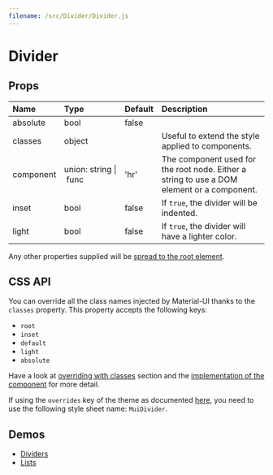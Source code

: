 ```yaml
---
filename: /src/Divider/Divider.js
---
```


<!--- This documentation is automatically generated, do not try to edit it. -->

# Divider



## Props

| Name | Type | Default | Description |
|:-----|:-----|:--------|:------------|
| <span class="prop-name">absolute</span> | <span class="prop-type">bool | <span class="prop-default">false</span> |  |
| <span class="prop-name">classes</span> | <span class="prop-type">object |  | Useful to extend the style applied to components. |
| <span class="prop-name">component</span> | <span class="prop-type">union:&nbsp;string&nbsp;&#124;<br>&nbsp;func<br> | <span class="prop-default">'hr'</span> | The component used for the root node. Either a string to use a DOM element or a component. |
| <span class="prop-name">inset</span> | <span class="prop-type">bool | <span class="prop-default">false</span> | If `true`, the divider will be indented. |
| <span class="prop-name">light</span> | <span class="prop-type">bool | <span class="prop-default">false</span> | If `true`, the divider will have a lighter color. |

Any other properties supplied will be [spread to the root element](/guides/api#spread).

## CSS API

You can override all the class names injected by Material-UI thanks to the `classes` property.
This property accepts the following keys:
- `root`
- `inset`
- `default`
- `light`
- `absolute`

Have a look at [overriding with classes](/customization/overrides#overriding-with-classes) section
and the [implementation of the component](https://github.com/mui-org/material-ui/tree/v1-beta/src/Divider/Divider.js)
for more detail.

If using the `overrides` key of the theme as documented
[here](/customization/themes#customizing-all-instances-of-a-component-type),
you need to use the following style sheet name: `MuiDivider`.

## Demos

- [Dividers](/demos/dividers)
- [Lists](/demos/lists)

